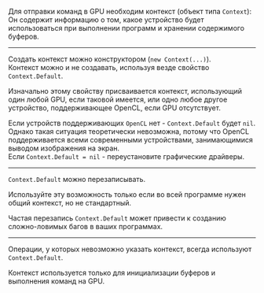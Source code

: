 ﻿


Для отправки команд в GPU необходим контекст (объект типа `Context`):\
Он содержит информацию о том, какое устройство будет использоваться при выполнении программ и хранении содержимого буферов.

---

Создать контекст можно конструктором (`new Context(...)`).\
Контекст можно и не создавать, используя везде свойство `Context.Default`.

Изначально этому свойству присваивается контекст, использующий один любой GPU, если таковой имеется,
или одно любое другое устройство, поддерживающее OpenCL, если GPU отсутствует.

Если устройств поддерживающих `OpenCL` нет - `Context.Default` будет `nil`.\
Однако такая ситуация теоретически невозможна, потому что OpenCL поддерживается
всеми современными устройствами, занимающимися выводом изображения на экран.\
Если `Context.Default = nil` - переустановите графические драйверы.

---

`Context.Default` можно перезаписывать.

Используйте эту возможность только если во всей программе нужен общий контекст, но не стандартный.

Частая перезапись `Context.Default` может привести к созданию сложно-ловимых багов в ваших программах.

---

Операции, у которых невозможно указать контекст, всегда используют `Context.Default`.

Контекст используется только для
<a path="../Буфер (Buffer)/">инициализации буферов</a>
и
<a path="../Очередь [команд] (CommandQueue)/Выполнение очередей/">выполнения команд</a>
на GPU.




